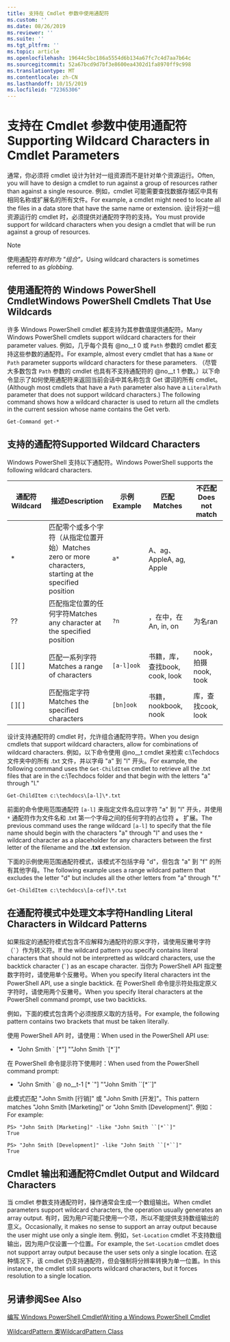 ```yaml
---
title: 支持在 Cmdlet 参数中使用通配符
ms.custom: ''
ms.date: 08/26/2019
ms.reviewer: ''
ms.suite: ''
ms.tgt_pltfrm: ''
ms.topic: article
ms.openlocfilehash: 19644c5bc186a5554d6b134a67fc7c4d7aa7b64c
ms.sourcegitcommit: 52a67bcd9d7bf3e8600ea4302d1fa8970ff9c998
ms.translationtype: MT
ms.contentlocale: zh-CN
ms.lasthandoff: 10/15/2019
ms.locfileid: "72365306"
---
```

# <a name="supporting-wildcard-characters-in-cmdlet-parameters"></a><span data-ttu-id="54ecd-102">支持在 Cmdlet 参数中使用通配符</span><span class="sxs-lookup"><span data-stu-id="54ecd-102">Supporting Wildcard Characters in Cmdlet Parameters</span></span>

<span data-ttu-id="54ecd-103">通常，你必须将 cmdlet 设计为针对一组资源而不是针对单个资源运行。</span><span class="sxs-lookup"><span data-stu-id="54ecd-103">Often, you will have to design a cmdlet to run against a group of resources rather than against a single resource.</span></span> <span data-ttu-id="54ecd-104">例如，cmdlet 可能需要查找数据存储区中具有相同名称或扩展名的所有文件。</span><span class="sxs-lookup"><span data-stu-id="54ecd-104">For example, a cmdlet might need to locate all the files in a data store that have the same name or extension.</span></span> <span data-ttu-id="54ecd-105">设计将对一组资源运行的 cmdlet 时，必须提供对通配符字符的支持。</span><span class="sxs-lookup"><span data-stu-id="54ecd-105">You must provide support for wildcard characters when you design a cmdlet that will be run against a group of resources.</span></span>

> [!NOTE]
> <span data-ttu-id="54ecd-106">使用通配符*有时称为 "组合"。*</span><span class="sxs-lookup"><span data-stu-id="54ecd-106">Using wildcard characters is sometimes referred to as *globbing*.</span></span>

## <a name="windows-powershell-cmdlets-that-use-wildcards"></a><span data-ttu-id="54ecd-107">使用通配符的 Windows PowerShell Cmdlet</span><span class="sxs-lookup"><span data-stu-id="54ecd-107">Windows PowerShell Cmdlets That Use Wildcards</span></span>

 <span data-ttu-id="54ecd-108">许多 Windows PowerShell cmdlet 都支持为其参数值提供通配符。</span><span class="sxs-lookup"><span data-stu-id="54ecd-108">Many Windows PowerShell cmdlets support wildcard characters for their parameter values.</span></span> <span data-ttu-id="54ecd-109">例如，几乎每个具有 @no__t 0 或 `Path` 参数的 cmdlet 都支持这些参数的通配符。</span><span class="sxs-lookup"><span data-stu-id="54ecd-109">For example, almost every cmdlet that has a `Name` or `Path` parameter supports wildcard characters for these parameters.</span></span> <span data-ttu-id="54ecd-110">（尽管大多数包含 `Path` 参数的 cmdlet 也具有不支持通配符的 @no__t 1 参数。）以下命令显示了如何使用通配符来返回当前会话中其名称包含 Get 谓词的所有 cmdlet。</span><span class="sxs-lookup"><span data-stu-id="54ecd-110">(Although most cmdlets that have a `Path` parameter also have a `LiteralPath` parameter that does not support wildcard characters.) The following command shows how a wildcard character is used to return all the cmdlets in the current session whose name contains the Get verb.</span></span>

 `Get-Command get-*`

## <a name="supported-wildcard-characters"></a><span data-ttu-id="54ecd-111">支持的通配符</span><span class="sxs-lookup"><span data-stu-id="54ecd-111">Supported Wildcard Characters</span></span>

<span data-ttu-id="54ecd-112">Windows PowerShell 支持以下通配符。</span><span class="sxs-lookup"><span data-stu-id="54ecd-112">Windows PowerShell supports the following wildcard characters.</span></span>

| <span data-ttu-id="54ecd-113">通配符</span><span class="sxs-lookup"><span data-stu-id="54ecd-113">Wildcard</span></span> |                             <span data-ttu-id="54ecd-114">描述</span><span class="sxs-lookup"><span data-stu-id="54ecd-114">Description</span></span>                             |  <span data-ttu-id="54ecd-115">示例</span><span class="sxs-lookup"><span data-stu-id="54ecd-115">Example</span></span>   |     <span data-ttu-id="54ecd-116">匹配</span><span class="sxs-lookup"><span data-stu-id="54ecd-116">Matches</span></span>      | <span data-ttu-id="54ecd-117">不匹配</span><span class="sxs-lookup"><span data-stu-id="54ecd-117">Does not match</span></span> |
| -------- | ------------------------------------------------------------------- | ---------- | ---------------- | -------------- |
| *        | <span data-ttu-id="54ecd-118">匹配零个或多个字符（从指定位置开始）</span><span class="sxs-lookup"><span data-stu-id="54ecd-118">Matches zero or more characters, starting at the specified position</span></span> | `a*`       | <span data-ttu-id="54ecd-119">A、ag、Apple</span><span class="sxs-lookup"><span data-stu-id="54ecd-119">A, ag, Apple</span></span>     |                |
| <span data-ttu-id="54ecd-120">?</span><span class="sxs-lookup"><span data-stu-id="54ecd-120">?</span></span>        | <span data-ttu-id="54ecd-121">匹配指定位置的任何字符</span><span class="sxs-lookup"><span data-stu-id="54ecd-121">Matches any character at the specified position</span></span>                     | `?n`       | <span data-ttu-id="54ecd-122">，在中，在</span><span class="sxs-lookup"><span data-stu-id="54ecd-122">An, in, on</span></span>       | <span data-ttu-id="54ecd-123">为名</span><span class="sxs-lookup"><span data-stu-id="54ecd-123">ran</span></span>            |
| <span data-ttu-id="54ecd-124">[ ]</span><span class="sxs-lookup"><span data-stu-id="54ecd-124">[ ]</span></span>      | <span data-ttu-id="54ecd-125">匹配一系列字符</span><span class="sxs-lookup"><span data-stu-id="54ecd-125">Matches a range of characters</span></span>                                       | `[a-l]ook` | <span data-ttu-id="54ecd-126">书籍，库，查找</span><span class="sxs-lookup"><span data-stu-id="54ecd-126">book, cook, look</span></span> | <span data-ttu-id="54ecd-127">nook，拍摄</span><span class="sxs-lookup"><span data-stu-id="54ecd-127">nook, took</span></span>     |
| <span data-ttu-id="54ecd-128">[ ]</span><span class="sxs-lookup"><span data-stu-id="54ecd-128">[ ]</span></span>      | <span data-ttu-id="54ecd-129">匹配指定字符</span><span class="sxs-lookup"><span data-stu-id="54ecd-129">Matches the specified characters</span></span>                                    | `[bn]ook`  | <span data-ttu-id="54ecd-130">书籍，nook</span><span class="sxs-lookup"><span data-stu-id="54ecd-130">book, nook</span></span>       | <span data-ttu-id="54ecd-131">库，查找</span><span class="sxs-lookup"><span data-stu-id="54ecd-131">cook, look</span></span>     |

<span data-ttu-id="54ecd-132">设计支持通配符的 cmdlet 时，允许组合通配符字符。</span><span class="sxs-lookup"><span data-stu-id="54ecd-132">When you design cmdlets that support wildcard characters, allow for combinations of wildcard characters.</span></span> <span data-ttu-id="54ecd-133">例如，以下命令使用 @no__t cmdlet 来检索 c:\Techdocs 文件夹中的所有 .txt 文件，并以字母 "a" 到 "l" 开头。</span><span class="sxs-lookup"><span data-stu-id="54ecd-133">For example, the following command uses the `Get-ChildItem` cmdlet to retrieve all the .txt files that are in the c:\Techdocs folder and that begin with the letters "a" through "l."</span></span>

`Get-ChildItem c:\techdocs\[a-l]\*.txt`

<span data-ttu-id="54ecd-134">前面的命令使用范围通配符 `[a-l]` 来指定文件名应以字符 "a" 到 "l" 开头，并使用 `*` 通配符作为文件名和 .txt 第一个字母之间的任何字符的占位符 **。** 扩展。</span><span class="sxs-lookup"><span data-stu-id="54ecd-134">The previous command uses the range wildcard `[a-l]` to specify that the file name should begin with the characters "a" through "l" and uses the `*` wildcard character as a placeholder for any characters between the first letter of the filename and the **.txt** extension.</span></span>

<span data-ttu-id="54ecd-135">下面的示例使用范围通配符模式，该模式不包括字母 "d"，但包含 "a" 到 "f" 的所有其他字母。</span><span class="sxs-lookup"><span data-stu-id="54ecd-135">The following example uses a range wildcard pattern that excludes the letter "d" but includes all the other letters from "a" through "f."</span></span>

`Get-ChildItem c:\techdocs\[a-cef]\*.txt`

## <a name="handling-literal-characters-in-wildcard-patterns"></a><span data-ttu-id="54ecd-136">在通配符模式中处理文本字符</span><span class="sxs-lookup"><span data-stu-id="54ecd-136">Handling Literal Characters in Wildcard Patterns</span></span>

<span data-ttu-id="54ecd-137">如果指定的通配符模式包含不应解释为通配符的原义字符，请使用反撇号字符（`` ` ``）作为转义符。</span><span class="sxs-lookup"><span data-stu-id="54ecd-137">If the wildcard pattern you specify contains literal characters that should not be interpretted as wildcard characters, use the backtick character (`` ` ``) as an escape character.</span></span> <span data-ttu-id="54ecd-138">当你为 PowerShell API 指定整数字符时，请使用单个反撇号。</span><span class="sxs-lookup"><span data-stu-id="54ecd-138">When you specify literal characters int the PowerShell API, use a single backtick.</span></span> <span data-ttu-id="54ecd-139">在 PowerShell 命令提示符处指定原义字符时，请使用两个反撇号。</span><span class="sxs-lookup"><span data-stu-id="54ecd-139">When you specify literal characters at the PowerShell command prompt, use two backticks.</span></span>

<span data-ttu-id="54ecd-140">例如，下面的模式包含两个必须按原义取的方括号。</span><span class="sxs-lookup"><span data-stu-id="54ecd-140">For example, the following pattern contains two brackets that must be taken literally.</span></span>

<span data-ttu-id="54ecd-141">使用 PowerShell API 时，请使用：</span><span class="sxs-lookup"><span data-stu-id="54ecd-141">When used in the PowerShell API use:</span></span>

- <span data-ttu-id="54ecd-142">"John Smith \` [\*"] "</span><span class="sxs-lookup"><span data-stu-id="54ecd-142">"John Smith \`[\*\`]"</span></span>

<span data-ttu-id="54ecd-143">在 PowerShell 命令提示符下使用时：</span><span class="sxs-lookup"><span data-stu-id="54ecd-143">When used from the PowerShell command prompt:</span></span>

- <span data-ttu-id="54ecd-144">"John Smith \` @ no__t-1 [\* \`"] "</span><span class="sxs-lookup"><span data-stu-id="54ecd-144">"John Smith \`\`[\*\`\`]"</span></span>

<span data-ttu-id="54ecd-145">此模式匹配 "John Smith [行销]" 或 "John Smith [开发]"。</span><span class="sxs-lookup"><span data-stu-id="54ecd-145">This pattern matches "John Smith [Marketing]" or "John Smith [Development]".</span></span> <span data-ttu-id="54ecd-146">例如：</span><span class="sxs-lookup"><span data-stu-id="54ecd-146">For example:</span></span>

```
PS> "John Smith [Marketing]" -like "John Smith ``[*``]"
True

PS> "John Smith [Development]" -like "John Smith ``[*``]"
True
```

## <a name="cmdlet-output-and-wildcard-characters"></a><span data-ttu-id="54ecd-147">Cmdlet 输出和通配符</span><span class="sxs-lookup"><span data-stu-id="54ecd-147">Cmdlet Output and Wildcard Characters</span></span>

<span data-ttu-id="54ecd-148">当 cmdlet 参数支持通配符时，操作通常会生成一个数组输出。</span><span class="sxs-lookup"><span data-stu-id="54ecd-148">When cmdlet parameters support wildcard characters, the operation usually generates an array output.</span></span>
<span data-ttu-id="54ecd-149">有时，因为用户可能只使用一个项，所以不能提供支持数组输出的意义。</span><span class="sxs-lookup"><span data-stu-id="54ecd-149">Occasionally, it makes no sense to support an array output because the user might use only a single item.</span></span> <span data-ttu-id="54ecd-150">例如，`Set-Location` cmdlet 不支持数组输出，因为用户仅设置一个位置。</span><span class="sxs-lookup"><span data-stu-id="54ecd-150">For example, the `Set-Location` cmdlet does not support array output because the user sets only a single location.</span></span> <span data-ttu-id="54ecd-151">在这种情况下，该 cmdlet 仍支持通配符，但会强制将分辨率转换为单一位置。</span><span class="sxs-lookup"><span data-stu-id="54ecd-151">In this instance, the cmdlet still supports wildcard characters, but it forces resolution to a single location.</span></span>

## <a name="see-also"></a><span data-ttu-id="54ecd-152">另请参阅</span><span class="sxs-lookup"><span data-stu-id="54ecd-152">See Also</span></span>

[<span data-ttu-id="54ecd-153">编写 Windows PowerShell Cmdlet</span><span class="sxs-lookup"><span data-stu-id="54ecd-153">Writing a Windows PowerShell Cmdlet</span></span>](./writing-a-windows-powershell-cmdlet.md)

[<span data-ttu-id="54ecd-154">WildcardPattern 类</span><span class="sxs-lookup"><span data-stu-id="54ecd-154">WildcardPattern Class</span></span>](/dotnet/api/system.management.automation.wildcardpattern)
